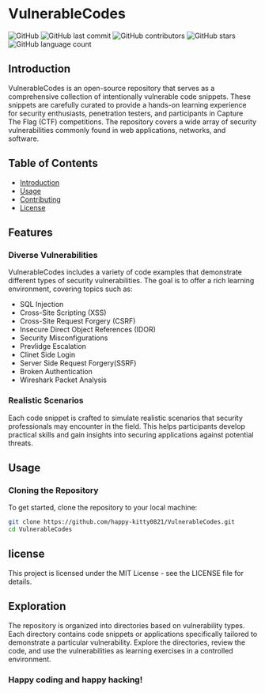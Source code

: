 # VulnerableCodes

![GitHub](https://img.shields.io/github/license/happy-kitty0821/VulnerableCodes)
![GitHub last commit](https://img.shields.io/github/last-commit/happy-kitty0821/VulnerableCodes)
![GitHub contributors](https://img.shields.io/github/contributors/happy-kitty0821/VulnerableCodes)
![GitHub stars](https://img.shields.io/github/stars/happy-kitty0821/VulnerableCodes?style=social)
![GitHub language count](https://img.shields.io/github/languages/count/happy-kitty0821/VulnerableCodes)

## Introduction

VulnerableCodes is an open-source repository that serves as a comprehensive collection of intentionally vulnerable code snippets. These snippets are carefully curated to provide a hands-on learning experience for security enthusiasts, penetration testers, and participants in Capture The Flag (CTF) competitions. The repository covers a wide array of security vulnerabilities commonly found in web applications, networks, and software.

## Table of Contents

- [Introduction](#introduction)
- [Usage](#usage)
- [Contributing](#contributing)
- [License](#license)

## Features

### Diverse Vulnerabilities

VulnerableCodes includes a variety of code examples that demonstrate different types of security vulnerabilities. The goal is to offer a rich learning environment, covering topics such as:

- SQL Injection
- Cross-Site Scripting (XSS)
- Cross-Site Request Forgery (CSRF)
- Insecure Direct Object References (IDOR)
- Security Misconfigurations
- Prevlidge Escalation
- Clinet Side Login
- Server Side Request Forgery(SSRF)
- Broken Authentication
- Wireshark Packet Analysis


### Realistic Scenarios

Each code snippet is crafted to simulate realistic scenarios that security professionals may encounter in the field. This helps participants develop practical skills and gain insights into securing applications against potential threats.

## Usage

### Cloning the Repository

To get started, clone the repository to your local machine:

```bash
git clone https://github.com/happy-kitty0821/VulnerableCodes.git
cd VulnerableCodes
```

## license
This project is licensed under the MIT License - see the LICENSE file for details.


## Exploration
The repository is organized into directories based on vulnerability types.
Each directory contains code snippets or applications specifically tailored to demonstrate a particular vulnerability.
Explore the directories, review the code, and use the vulnerabilities as learning exercises in a controlled environment.

### Happy coding and happy hacking!

